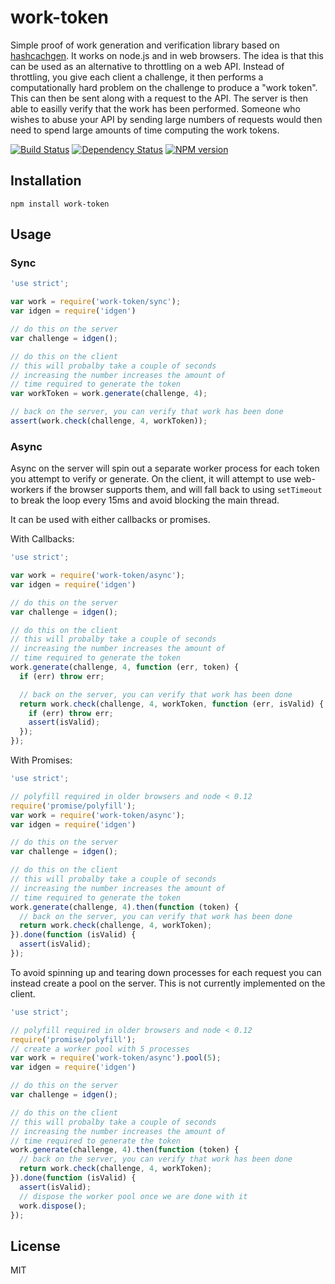 # work-token

Simple proof of work generation and verification library based on [hashcachgen](https://github.com/carlos8f/node-hashcashgen).  It works on node.js and in web browsers.  The idea is that this can be used as an alternative to throttling on a web API.  Instead of throttling, you give each client a challenge, it then performs a computationally hard problem on the challenge to produce a "work token".  This can then be sent along with a request to the API.  The server is then able to easilly verify that the work has been performed.  Someone who wishes to abuse your API by sending large numbers of requests would then need to spend large amounts of time computing the work tokens.

[![Build Status](https://img.shields.io/travis/ForbesLindesay/work-token/master.svg)](https://travis-ci.org/ForbesLindesay/work-token)
[![Dependency Status](https://img.shields.io/gemnasium/ForbesLindesay/work-token.svg)](https://gemnasium.com/ForbesLindesay/work-token)
[![NPM version](https://img.shields.io/npm/v/work-token.svg)](https://www.npmjs.org/package/work-token)

## Installation

    npm install work-token

## Usage

### Sync

```js
'use strict';

var work = require('work-token/sync');
var idgen = require('idgen')

// do this on the server
var challenge = idgen();

// do this on the client
// this will probalby take a couple of seconds
// increasing the number increases the amount of
// time required to generate the token
var workToken = work.generate(challenge, 4);

// back on the server, you can verify that work has been done
assert(work.check(challenge, 4, workToken));
```

### Async

Async on the server will spin out a separate worker process for each token you attempt to verify or generate.  On the client, it will attempt to use web-workers if the browser supports them, and will fall back to using `setTimeout` to break the loop every 15ms and avoid blocking the main thread.

It can be used with either callbacks or promises.

With Callbacks:

```js
'use strict';

var work = require('work-token/async');
var idgen = require('idgen')

// do this on the server
var challenge = idgen();

// do this on the client
// this will probalby take a couple of seconds
// increasing the number increases the amount of
// time required to generate the token
work.generate(challenge, 4, function (err, token) {
  if (err) throw err;

  // back on the server, you can verify that work has been done
  return work.check(challenge, 4, workToken, function (err, isValid) {
    if (err) throw err;
    assert(isValid);
  });
});
```

With Promises:

```js
'use strict';

// polyfill required in older browsers and node < 0.12
require('promise/polyfill');
var work = require('work-token/async');
var idgen = require('idgen')

// do this on the server
var challenge = idgen();

// do this on the client
// this will probalby take a couple of seconds
// increasing the number increases the amount of
// time required to generate the token
work.generate(challenge, 4).then(function (token) {
  // back on the server, you can verify that work has been done
  return work.check(challenge, 4, workToken);
}).done(function (isValid) {
  assert(isValid);
});
```

To avoid spinning up and tearing down processes for each request you can instead create a pool on the server.  This is not currently implemented on the client.

```js
'use strict';

// polyfill required in older browsers and node < 0.12
require('promise/polyfill');
// create a worker pool with 5 processes
var work = require('work-token/async').pool(5);
var idgen = require('idgen')

// do this on the server
var challenge = idgen();

// do this on the client
// this will probalby take a couple of seconds
// increasing the number increases the amount of
// time required to generate the token
work.generate(challenge, 4).then(function (token) {
  // back on the server, you can verify that work has been done
  return work.check(challenge, 4, workToken);
}).done(function (isValid) {
  assert(isValid);
  // dispose the worker pool once we are done with it
  work.dispose();
});
```

## License

  MIT

